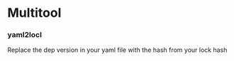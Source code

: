 # Multitool

### yaml2locl

Replace the dep version in your yaml file with the hash from your lock hash
